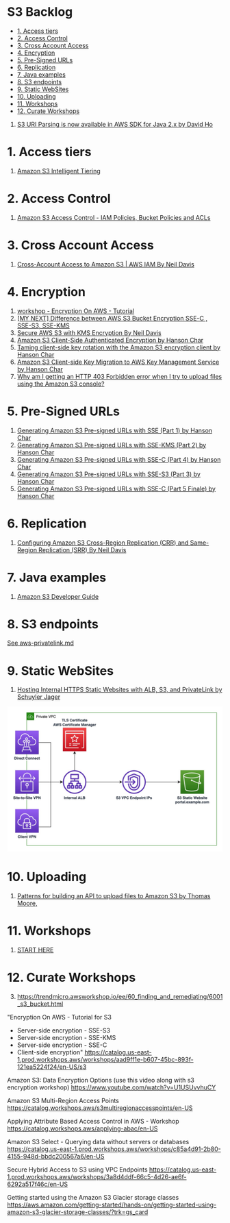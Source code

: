 <h1>S3 Backlog</H1>

<!-- TOC -->

- [1. Access tiers](#1-access-tiers)
- [2. Access Control](#2-access-control)
- [3. Cross Account Access](#3-cross-account-access)
- [4. Encryption](#4-encryption)
- [5. Pre-Signed URLs](#5-pre-signed-urls)
- [6. Replication](#6-replication)
- [7. Java examples](#7-java-examples)
- [8. S3 endpoints](#8-s3-endpoints)
- [9. Static WebSites](#9-static-websites)
- [10. Uploading](#10-uploading)
- [11. Workshops](#11-workshops)
- [12. Curate Workshops](#12-curate-workshops)

<!-- /TOC -->

1. [S3 URI Parsing is now available in AWS SDK for Java 2.x by David Ho](https://aws.amazon.com/blogs/devops/s3-uri-parsing-is-now-available-in-aws-sdk-for-java-2-x/)

# 1. Access tiers

1. [Amazon S3 Intelligent Tiering](https://blog.awsfundamentals.com/amazon-s3-intelligent-tiering)

# 2. Access Control
1. [Amazon S3 Access Control - IAM Policies, Bucket Policies and ACLs](https://www.youtube.com/watch?v=xFzJw6wJ8eY&t=16s)

# 3. Cross Account Access
1. [Cross-Account Access to Amazon S3 | AWS IAM By Neil Davis](https://www.youtube.com/watch?v=HP8XSRWrFQc)

# 4. Encryption
1. [workshop - Encryption On AWS - Tutorial](https://catalog.us-east-1.prod.workshops.aws/workshops/aad9ff1e-b607-45bc-893f-121ea5224f24/en-US/s3/serverside/sses3)
2. [[MY NEXT] Difference between AWS S3 Bucket Encryption SSE-C , SSE-S3, SSE-KMS](https://awstip.com/5-minutes-to-aws-s3-bucket-encryption-sse-c-sse-s3-sse-kms-e2fb07b05cb3)
3. [Secure AWS S3 with KMS Encryption By Neil Davis](https://www.youtube.com/watch?v=uqyf66kgB94)
4. [Amazon S3 Client-Side Authenticated Encryption by Hanson Char](https://aws.amazon.com/blogs/developer/amazon-s3-client-side-authenticated-encryption/)
5. [Taming client-side key rotation with the Amazon S3 encryption client by Hanson Char ](https://aws.amazon.com/blogs/developer/taming-client-side-key-rotation-with-the-amazon-s3-encryption-client/)
6. [Amazon S3 Client-side Key Migration to AWS Key Management Service by Hanson Char](https://aws.amazon.com/blogs/developer/amazon-s3-client-side-key-migration-to-aws-key-management-service/)
7. [Why am I getting an HTTP 403 Forbidden error when I try to upload files using the Amazon S3 console?](https://www.youtube.com/watch?v=rn4qLXhMesg)

# 5. Pre-Signed URLs
1. [Generating Amazon S3 Pre-signed URLs with SSE (Part 1) by Hanson Char ](https://aws.amazon.com/blogs/developer/generating-amazon-s3-pre-signed-urls-with-sse-part-1/)
2. [Generating Amazon S3 Pre-signed URLs with SSE-KMS (Part 2) by Hanson Char](https://aws.amazon.com/blogs/developer/generating-amazon-s3-pre-signed-urls-with-sse-kms-part-2/)
3. [Generating Amazon S3 Pre-signed URLs with SSE-C (Part 4) by Hanson Char](https://aws.amazon.com/blogs/developer/generating-amazon-s3-pre-signed-urls-with-sse-c-part-4/)
4. [Generating Amazon S3 Pre-signed URLs with SSE-S3 (Part 3) by Hanson Char ](https://aws.amazon.com/blogs/developer/generating-amazon-s3-pre-signed-urls-with-sse-s3-part-3/)
5. [Generating Amazon S3 Pre-signed URLs with SSE-C (Part 5 Finale) by Hanson Char ](https://aws.amazon.com/blogs/developer/generating-amazon-s3-pre-signed-urls-with-sse-c-part-5-finale/)

# 6. Replication
1. [Configuring Amazon S3 Cross-Region Replication (CRR) and Same-Region Replication (SRR) By Neil Davis](https://www.youtube.com/watch?v=trmicgGpmd4&t=6s)

# 7. Java examples

1. [Amazon S3 Developer Guide](https://github.com/alexdebrie/amazon-s3-developer-guide/tree/master/code_examples/java_examples/S3Examples)

# 8. S3 endpoints

[See aws-privatelink.md](./aws-privatelink.md)

# 9. Static WebSites

1. [Hosting Internal HTTPS Static Websites with ALB, S3, and PrivateLink by Schuyler Jager](https://aws.amazon.com/blogs/networking-and-content-delivery/hosting-internal-https-static-websites-with-alb-s3-and-privatelink/)

<img src="./images/Networking_NetCDNBlog-430-v2.jpg" title="Networking_NetCDNBlog-430-v2.jpg" width="900"/>

# 10. Uploading

1. [Patterns for building an API to upload files to Amazon S3 by Thomas Moore,](https://aws.amazon.com/blogs/compute/patterns-for-building-an-api-to-upload-files-to-amazon-s3/)

# 11. Workshops

1. [START HERE](https://catalog.us-east-1.prod.workshops.aws/workshops/aad9ff1e-b607-45bc-893f-121ea5224f24/en-US/s3)

# 12. Curate Workshops

3. https://trendmicro.awsworkshop.io/ee/60_finding_and_remediating/6001_s3_bucket.html

"Encryption On AWS - Tutorial for S3
- Server-side encryption - SSE-S3
- Server-side encryption  - SSE-KMS
- Server-side encryption - SSE-C
- Client-side encryption"
https://catalog.us-east-1.prod.workshops.aws/workshops/aad9ff1e-b607-45bc-893f-121ea5224f24/en-US/s3

Amazon S3: Data Encryption Options (use this video along with s3 encryption workshop)	https://www.youtube.com/watch?v=U1USUvvhuCY

Amazon S3 Multi-Region Access Points	https://catalog.workshops.aws/s3multiregionaccesspoints/en-US

Applying Attribute Based Access Control in AWS - Workshop	https://catalog.workshops.aws/applying-abac/en-US

Amazon S3 Select - Querying data without servers or databases	https://catalog.us-east-1.prod.workshops.aws/workshops/c85a4d91-2b80-4155-948d-bbdc200567a6/en-US

Secure Hybrid Access to S3 using VPC Endpoints	https://catalog.us-east-1.prod.workshops.aws/workshops/3a8d4ddf-66c5-4d26-ae6f-6292a517f46c/en-US

Getting started using the Amazon S3 Glacier storage classes	https://aws.amazon.com/getting-started/hands-on/getting-started-using-amazon-s3-glacier-storage-classes/?trk=gs_card